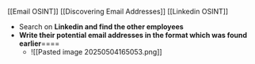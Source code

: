 [[Email OSINT]]
[[Discovering Email Addresses]]
[[Linkedin OSINT]]

- Search on **Linkedin and find the other employees** 
- **Write their potential email addresses in the format which was found earlier**====
	- ![[Pasted image 20250504165053.png]]
